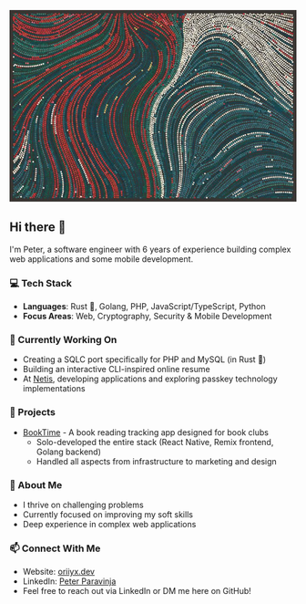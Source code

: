 [![An image taken from Tyler Hobbs blog post "Reflections on Five Years of Making Art Through Programming"](/art/tyler_hobbs.png)](/art/tyler_hobbs.png)

## Hi there 👋

I'm Peter, a software engineer with 6 years of experience building complex web applications and some mobile development.

### 💻 Tech Stack

- **Languages**: Rust 🦀, Golang, PHP, JavaScript/TypeScript, Python
- **Focus Areas**: Web, Cryptography, Security & Mobile Development

### 🔭 Currently Working On

- Creating a SQLC port specifically for PHP and MySQL (in Rust 🦀)
- Building an interactive CLI-inspired online resume
- At [Netis](https://netis.si), developing applications and exploring passkey technology
  implementations

### 🚀 Projects

- [BookTime](https://booktime.co) - A book reading tracking app designed for book clubs
    - Solo-developed the entire stack (React Native, Remix frontend, Golang backend)
    - Handled all aspects from infrastructure to marketing and design

### 💪 About Me

- I thrive on challenging problems
- Currently focused on improving my soft skills
- Deep experience in complex web applications

### 📫 Connect With Me

- Website: [oriiyx.dev](https://oriiyx.dev/)
- LinkedIn: [Peter Paravinja](https://www.linkedin.com/in/peter-paravinja/)
- Feel free to reach out via LinkedIn or DM me here on GitHub!